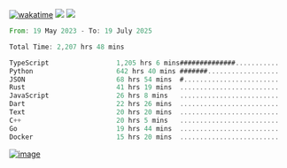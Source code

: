 [![wakatime](https://wakatime.com/badge/user/00eead22-fb14-4dd0-ab8a-3625cafbd50d.svg)](https://wakatime.com/@00eead22-fb14-4dd0-ab8a-3625cafbd50d)
![](https://komarev.com/ghpvc/?username=flatypus)
![](https://pixel.flatypus.me/flatypus?type=tracker)
<!--START_SECTION:waka-->

```rust
From: 19 May 2023 - To: 19 July 2025

Total Time: 2,207 hrs 48 mins

TypeScript                 1,205 hrs 6 mins##############...........   54.26 %
Python                     642 hrs 40 mins #######..................   28.94 %
JSON                       68 hrs 54 mins  #........................   03.10 %
Rust                       41 hrs 19 mins  .........................   01.86 %
JavaScript                 26 hrs 8 mins   .........................   01.18 %
Dart                       22 hrs 26 mins  .........................   01.01 %
Text                       20 hrs 20 mins  .........................   00.92 %
C++                        20 hrs 5 mins   .........................   00.90 %
Go                         19 hrs 44 mins  .........................   00.89 %
Docker                     15 hrs 20 mins  .........................   00.69 %
```

<!--END_SECTION:waka-->
[<img alt="image" src="https://github.com/flatypus/flatypus/assets/68029599/0a302dc1-501c-43a0-ae8d-37ec4817f3bd">](https://flatypus.me)

